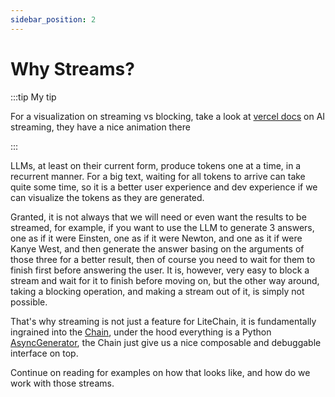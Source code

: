 ```yaml
---
sidebar_position: 2
---
```


# Why Streams?

:::tip My tip

For a visualization on streaming vs blocking, take a look at [vercel docs](https://sdk.vercel.ai/docs/concepts/streaming) on AI streaming, they have a nice animation there

:::

LLMs, at least on their current form, produce tokens one at a time, in a recurrent manner. For a big text, waiting for all tokens to arrive can take quite some time, so it is a better
user experience and dev experience if we can visualize the tokens as they are generated.

Granted, it is not always that we will need or even want the results to be streamed, for example, if you want to use the LLM to generate 3 answers, one as if it were Einsten, one as if it were
Newton, and one as it if were Kanye West, and then generate the answer basing on the arguments of those three for a better result, then of course you need to wait for them to finish first before answering the user. It is, however,
very easy to block a stream and wait for it to finish before moving on, but the other way around, taking a blocking operation, and making a stream out of it, is simply not possible.

That's why streaming is not just a feature for LiteChain, it is fundamentally ingrained into the [Chain](pathname:///reference/litechain/index.html#chain), under the hood everything is a Python [AsyncGenerator](https://peps.python.org/pep-0525/),
the Chain just give us a nice composable and debuggable interface on top.

Continue on reading for examples on how that looks like, and how do we work with those streams.